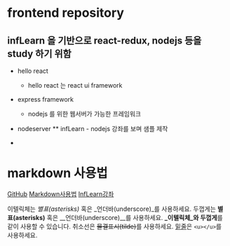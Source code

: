 # frontend repository 
## infLearn 을 기반으로 react-redux, nodejs 등을 study 하기 위함   

* hello react 
  - hello react 는 react ui framework 
  
* express framework 
   - nodejs 를 위한 웹서버가 가능한 프레임워크

* nodeserver 
  ** infLearn - nodejs 강좌를 보며 샘플 제작 

* 

# markdown 사용법
[GitHub](http://www.github.com) 
[Markdown사용법](https://gist.github.com/ihoneymon/652be052a0727ad59601)
[InfLearn강좌](http://inflearn.com)

이텔릭체는 *별표(asterisks)* 혹은 _언더바(underscore)_를 사용하세요.
두껍게는 **별표(asterisks)** 혹은 __언더바(underscore)__를 사용하세요.
**_이텔릭체_와 두껍게**를 같이 사용할 수 있습니다.
취소선은 ~~물결표시(tilde)~~를 사용하세요.
<u>밑줄</u>은 `<u></u>`를 사용하세요.
